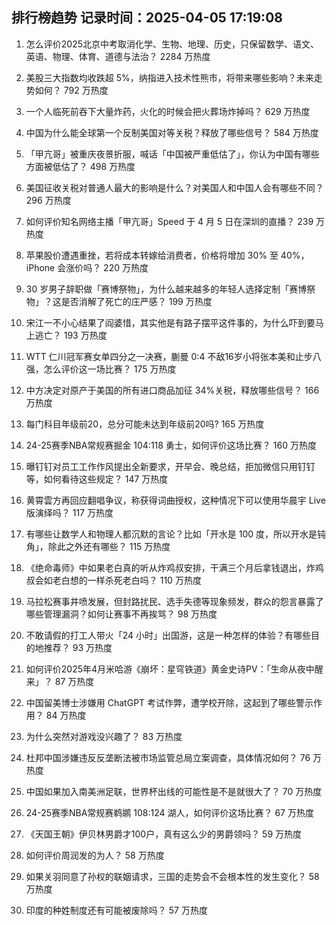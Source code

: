 
## 排行榜趋势 记录时间：2025-04-05 17:19:08
  
  1. 怎么评价2025北京中考取消化学、生物、地理、历史，只保留数学、语文、英语、物理、体育、道德与法治？ 2284 万热度
    
  2. 美股三大指数均收跌超 5%，纳指进入技术性熊市，将带来哪些影响？未来走势如何？ 792 万热度
    
  3. 一个人临死前吞下大量炸药，火化的时候会把火葬场炸掉吗？ 629 万热度
    
  4. 中国为什么能全球第一个反制美国对等关税？释放了哪些信号？ 584 万热度
    
  5. 「甲亢哥」被重庆夜景折服，喊话「中国被严重低估了」，你认为中国有哪些方面被低估了？ 498 万热度
    
  6. 美国征收关税对普通人最大的影响是什么？对美国人和中国人会有哪些不同？ 296 万热度
    
  7. 如何评价知名网络主播「甲亢哥」Speed 于 4 月 5 日在深圳的直播？ 239 万热度
    
  8. 苹果股价遭遇重挫，若将成本转嫁给消费者，价格将增加 30% 至 40%，iPhone 会涨价吗？ 220 万热度
    
  9. 30 岁男子辞职做「赛博祭物」，为什么越来越多的年轻人选择定制「赛博祭物」？这是否消解了死亡的庄严感？ 199 万热度
    
  10. 宋江一不小心结果了阎婆惜，其实他是有路子摆平这件事的，为什么吓到要马上逃亡？ 193 万热度
    
  11. WTT 仁川冠军赛女单四分之一决赛，蒯曼 0:4 不敌16岁小将张本美和止步八强，怎么评价这一场比赛？ 175 万热度
    
  12. 中方决定对原产于美国的所有进口商品加征 34%关税，释放哪些信号？ 166 万热度
    
  13. 每门科目年级前20，总分可能未达到年级前20吗? 165 万热度
    
  14. 24-25赛季NBA常规赛掘金 104:118 勇士，如何评价这场比赛？ 160 万热度
    
  15. 曝钉钉对员工工作作风提出全新要求，开早会、晚总结，拒加微信只用钉钉等，如何看待这些规定？ 147 万热度
    
  16. 黄霄雲方再回应翻唱争议，称获得词曲授权，这种情况下可以使用华晨宇 Live 版演绎吗？ 117 万热度
    
  17. 有哪些让数学人和物理人都沉默的言论？比如「开水是 100 度，所以开水是钝角」，除此之外还有哪些？ 115 万热度
    
  18. 《绝命毒师》中如果老白真的听从炸鸡叔安排，干满三个月后拿钱退出，炸鸡叔会如老白想的一样杀死老白吗？ 110 万热度
    
  19. 马拉松赛事井喷发展，但封路扰民、选手失德等现象频发，群众的怨言暴露了哪些管理漏洞？如何让赛事不再挨骂？ 98 万热度
    
  20. 不敢请假的打工人带火「24 小时」出国游，这是一种怎样的体验？有哪些目的地推荐？ 93 万热度
    
  21. 如何评价2025年4月米哈游《崩坏：星穹铁道》黄金史诗PV：「生命从夜中醒来」？ 87 万热度
    
  22. 中国留美博士涉嫌用 ChatGPT 考试作弊，遭学校开除，这起到了哪些警示作用？ 84 万热度
    
  23. 为什么突然对游戏没兴趣了？ 83 万热度
    
  24. 杜邦中国涉嫌违反反垄断法被市场监管总局立案调查，具体情况如何？ 76 万热度
    
  25. 中国如果加入南美洲足联，世界杯出线的可能性是不是就很大了？ 70 万热度
    
  26. 24-25赛季NBA常规赛鹈鹕 108:124 湖人，如何评价这场比赛？ 67 万热度
    
  27. 《天国王朝》伊贝林男爵才100户，真有这么少的男爵领吗？ 59 万热度
    
  28. 如何评价周润发的为人？ 58 万热度
    
  29. 如果关羽同意了孙权的联姻请求，三国的走势会不会根本性的发生变化？ 58 万热度
    
  30. 印度的种姓制度还有可能被废除吗？ 57 万热度
    
